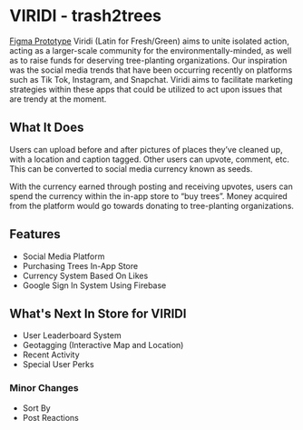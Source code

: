 
# VIRIDI - trash2trees

[Figma Prototype]('https://www.figma.com/proto/8zwcEHJ2PXMpBzORXQFbGb/viridi?page-id=0%3A1&node-id=4%3A2&viewport=241%2C48%2C0.54&scaling=min-zoom&starting-point-node-id=4%3A2')
Viridi (Latin for Fresh/Green) aims to unite isolated action, acting as a larger-scale community for the environmentally-minded, as well as to raise funds for deserving tree-planting organizations. Our inspiration was the social media trends that have been occurring recently on platforms such as Tik Tok, Instagram, and Snapchat. Viridi aims to facilitate marketing strategies within these apps that could be utilized to act upon issues that are trendy at the moment.


##  What It Does

Users can upload before and after pictures of places they’ve cleaned up, with a location and caption tagged. Other users can upvote, comment, etc. This can be converted to social media currency known as seeds.

With the currency earned through posting and receiving upvotes, users can spend the currency within the in-app store to “buy trees”. Money acquired from the platform would go towards donating to tree-planting organizations.
## Features

- Social Media Platform
- Purchasing Trees In-App Store
- Currency System Based On Likes
- Google Sign In System Using Firebase


## What's Next In Store for VIRIDI
- User Leaderboard System
- Geotagging (Interactive Map and Location)
- Recent Activity
- Special User Perks
### Minor Changes
- Sort By
- Post Reactions

